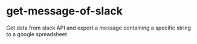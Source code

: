 # get-message-of-slack
Get data from slack API and export a message containing a specific string to a google spreadsheet
